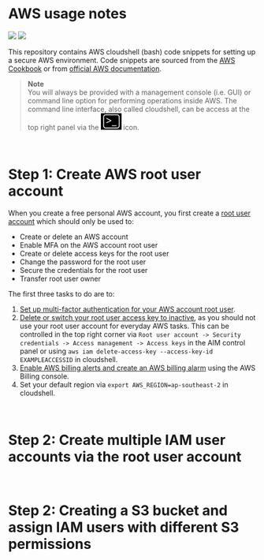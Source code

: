 # AWS usage notes  

![](https://img.shields.io/badge/Language-Bash-blue) ![](https://img.shields.io/badge/Language-Python-blue)  

This repository contains AWS cloudshell (bash) code snippets for setting up a secure AWS environment. Code snippets are sourced from the [AWS Cookbook](https://github.com/awscookbook) or from [official AWS documentation](https://docs.aws.amazon.com/index.html).     

>**Note**  
> You will always be provided with a management console (i.e. GUI) or command line option for performing operations inside AWS. The command line interface, also called cloudshell, can be access at the top right panel via the ![](https://github.com/erikaduan/aws_notes/blob/main/figures/cloudshell_icon.svg) icon.  
</br>


# Step 1: Create AWS root user account   
When you create a free personal AWS account, you first create a [root user account](https://docs.aws.amazon.com/IAM/latest/UserGuide/id_root-user.html) which should only be used to:  
+ Create or delete an AWS account
+ Enable MFA on the AWS account root user 
+ Create or delete access keys for the root user 
+ Change the password for the root user
+ Secure the credentials for the root user
+ Transfer root user owner

The first three tasks to do are to: 
1. [Set up multi-factor authentication for your AWS account root user](https://docs.aws.amazon.com/IAM/latest/UserGuide/id_credentials_mfa_enable_virtual.html#enable-virt-mfa-for-root).  
2. [Delete or switch your root user access key to inactive](https://docs.aws.amazon.com/accounts/latest/reference/root-user-access-key.html), as you should not use your root user account for everyday AWS tasks. This can be controlled in the top right corner via `Root user account -> Security credentials -> Access management -> Access keys` in the AIM control panel or using `aws iam delete-access-key --access-key-id EXAMPLEACCESSID` in cloudshell.  
3. [Enable AWS billing alerts and create an AWS billing alarm](https://docs.aws.amazon.com/AmazonCloudWatch/latest/monitoring/monitor_estimated_charges_with_cloudwatch.html) using the AWS Billing console.    
4. Set your default region via `export AWS_REGION=ap-southeast-2` in cloudshell.  
</br>


# Step 2: Create multiple IAM user accounts via the root user account   
</br>


# Step 2: Creating a S3 bucket and assign IAM users with different S3 permissions  
 